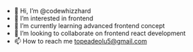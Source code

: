 - 👋 Hi, I’m @codewhizzhard
- 👀 I’m interested in frontend
- 🌱 I’m currently learning advanced frontend concept
- 💞️ I’m looking to collaborate on frontend react development
- 📫 How to reach me topeadeolu5@gmail.com

<!---
codewhizzhard/codewhizzhard is a ✨ special ✨ repository because its `README.md` (this file) appears on your GitHub profile.
You can click the Preview link to take a look at your changes.
--->
